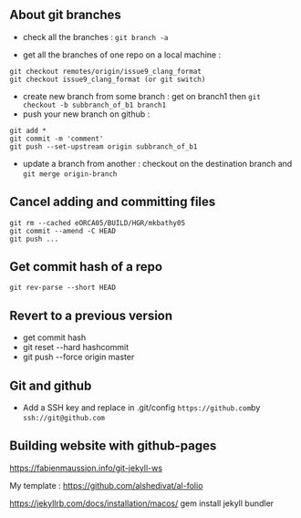 ## About git branches

 - check all the branches : ```git branch -a```

 - get all the branches of one repo on a local machine : 

```
git checkout remotes/origin/issue9_clang_format
git checkout issue9_clang_format (or git switch)
```
 - create new branch from some branch : get on branch1 then ```git checkout -b subbranch_of_b1 branch1```
 - push your new branch on github : 

```
git add *
git commit -m 'comment'
git push --set-upstream origin subbranch_of_b1
```
  - update a branch from another : checkout on the destination branch and  ```git merge origin-branch```


## Cancel adding and committing files


```
git rm --cached eORCA05/BUILD/HGR/mkbathy05
git commit --amend -C HEAD
git push ...
```

## Get commit hash of a repo

```
git rev-parse --short HEAD
```

## Revert to a previous version

  - get commit hash
  - git reset --hard hashcommit
  - git push --force origin master

## Git and github

 - Add a SSH key and replace in .git/config ```https://github.com```by ```ssh://git@github.com```

## Building website with github-pages
https://fabienmaussion.info/git-jekyll-ws

My template : https://github.com/alshedivat/al-folio

https://jekyllrb.com/docs/installation/macos/
gem install jekyll bundler
